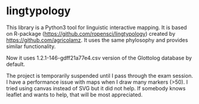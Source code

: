 # lingtypology
This library is a Python3 tool for linguistic interactive mapping.
It is based on R-package (https://github.com/ropensci/lingtypology) created by https://github.com/agricolamz.
It uses the same phylosophy and provides similar functionality.

Now it uses 1.2.1-146-gdff21a77e4.csv version of the Glottolog database by default.

The project is temporarily suspended until I pass through the exam session. I have a performance issue with maps when I draw many markers (>50). I tried using canvas instead of SVG but it did not help. If somebody knows leaflet and wants to help, that will be most appreciated.
